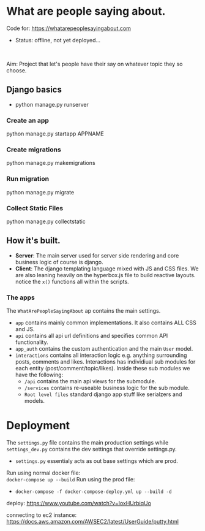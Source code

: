 # What are people saying about.

Code for: https://whatarepeoplesayingabout.com
- Status: offline, not yet deployed...

&nbsp;

Aim: Project that let's people have their say on whatever topic they so choose.

## Django basics
- python manage.py runserver

### Create an app
python manage.py startapp APPNAME

### Create migrations
python manage.py makemigrations

### Run migration
python manage.py migrate

### Collect Static Files
python manage.py collectstatic


## How it's built.
- **Server**: The main server used for server side rendering and core business logic of course is django.
- **Client**: The django templating language mixed with JS and CSS files. We are also leaning heavily on
the hyperbox.js file to build reactive layouts. notice the `x()` functions all within the scripts.

### The apps
The `WhatArePeopleSayingAbout` ap contains the main settings.
- `app` contains mainly common implementations. It also contains ALL CSS and JS.
- `api` contains all api url definitions and specifies common API functionality.
- `app_auth` contains the custom authentication and the main `User` model.
- `interactions` contains all interaction logic e.g. anything surrounding posts, comments and likes.
Interactions has individiual sub modules for each entity (post/comment/topic/likes). Inside these sub modules we
have the following:
    - `/api` contains the main api views for the submodule.
    - `/services` contains re-useable business logic for the sub module.
    - `Root level files` standard django app stuff like serialzers and models.


# Deployment
The `settings.py` file contains the main production settings while `settings_dev.py`
contains the dev settings that override settings.py.

- `settings.py` essentialy acts as out base settings which are prod.

Run using normal docker file:  
`docker-compose up --build`
Run using the prod file:
- `docker-compose -f docker-compose-deploy.yml up --build -d`

deploy: https://www.youtube.com/watch?v=IoxHUrbiqUo

connecting to ec2 instance: https://docs.aws.amazon.com/AWSEC2/latest/UserGuide/putty.html